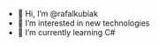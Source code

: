 - 👋 Hi, I’m @rafalkubiak
- 👀 I’m interested in new technologies
- 🌱 I’m currently learning C#

<!---
rafalkubiak/rafalkubiak is a ✨ special ✨ repository because its `README.md` (this file) appears on your GitHub profile.
You can click the Preview link to take a look at your changes.
--->
